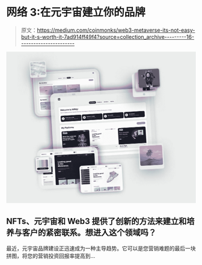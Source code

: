 # 网络 3:在元宇宙建立你的品牌

> 原文：<https://medium.com/coinmonks/web3-metaverse-its-not-easy-but-it-s-worth-it-7ad914ff49f4?source=collection_archive---------16----------------------->

![](img/db93ab53ad11dc4bd142e736ba9351b5.png)

## NFTs、元宇宙和 Web3 提供了创新的方法来建立和培养与客户的紧密联系。想进入这个领域吗？

最近，元宇宙品牌建设正迅速成为一种主导趋势。它可以是您营销难题的最后一块拼图，将您的营销投资回报率提高到…